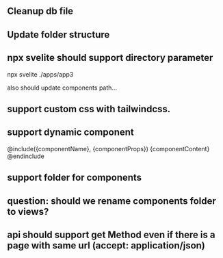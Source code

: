 ## Cleanup db file
## Update folder structure
## npx svelite should support directory parameter
npx svelite ./apps/app3

also should update components path...


## support custom css with tailwindcss.

## support dynamic component


@include({componentName}, {componentProps})
{componentContent}
@endinclude


## support folder for components

## question: should we rename components folder to views?

## api should support get Method even if there is a page with same url (accept: application/json)

